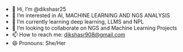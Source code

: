 - 👋 Hi, I’m @dikshasr25
- 👀 I’m interested in AI, MACHINE LEARNING AND NGS ANALYSIS
- 🌱 I’m currently learning deep learning, LLMS and NPL
- 💞️ I’m looking to collaborate on NGS and Machine Learning Projects
- 📫 How to reach me: dikshasr908@gmail.com
- 😄 Pronouns: She/Her
  

<!---
dikshasr25/dikshasr25 is a ✨ special ✨ repository because its `README.md` (this file) appears on your GitHub profile.
You can click the Preview link to take a look at your changes.
--->
